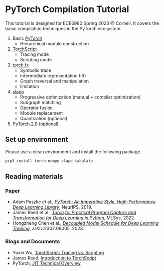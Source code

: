 # PyTorch Compilation Tutorial

This tutorial is designed for ECE6980 Spring 2023 @ Cornell. It covers the basic compilation techniques in the PyTorch ecosystem.

1. Basic [PyTorch](https://pytorch.org/)
    * Hierarchical module construction
2. [TorchScript](https://pytorch.org/docs/stable/jit.html)
    * Tracing mode
    * Scripting mode
3. [torch.fx](https://pytorch.org/docs/stable/fx.html)
    * Symbolic trace
    * Intermediate representation (IR)
    * Graph traversal and manipulation
    * limitation
4. [slapo](https://github.com/awslabs/slapo)
    * Progressive optimization (manual + compiler optimization)
    * Subgraph matching
    * Operator fusion
    * Module replacement
    * Quantization (optional)
5. [PyTorch 2.0](https://pytorch.org/get-started/pytorch-2.0/) (optional)


## Set up environment
Please use a clean environment and install the following package.

```bash
pip3 install torch numpy slapo tabulate
```


## Reading materials

### Paper
* Adam Paszke et al., [*PyTorch: An Imperative Style, High-Performance Deep Learning Library*](https://arxiv.org/abs/1912.01703), NeurIPS, 2019.
* James Reed et al., [*Torch.fx: Practical Program Capture and Transformation for Deep Learning in Python*](https://arxiv.org/abs/2112.08429), MLSys, 2022.
* Hongzheng Chen et al., [*Decoupled Model Schedule for Deep Learning Training*](https://arxiv.org/abs/2302.08005), arXiv:2302.08005, 2023.

### Blogs and Documents
* Yuxin Wu, [TorchScript: Tracing vs. Scripting](https://ppwwyyxx.com/blog/2022/TorchScript-Tracing-vs-Scripting/)
* James Reed, [Introduction to TorchScript](https://pytorch.org/tutorials/beginner/Intro_to_TorchScript_tutorial.html)
* PyTorch, [JIT Technical Overview](https://github.com/pytorch/pytorch/blob/master/torch/csrc/jit/OVERVIEW.md)